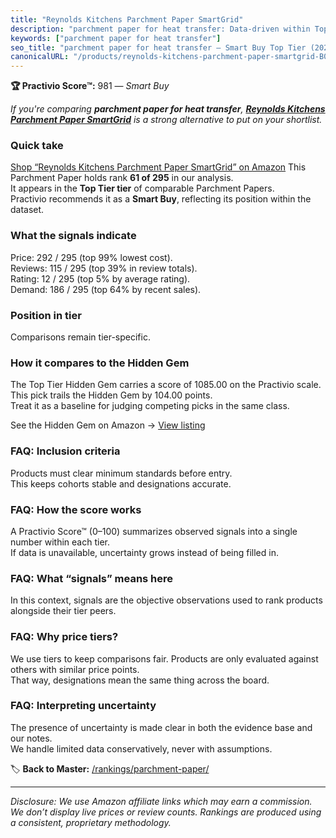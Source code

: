```yaml
---
title: "Reynolds Kitchens Parchment Paper SmartGrid"
description: "parchment paper for heat transfer: Data-driven within Top Tier ranking using the Practivio Score™. Positioned by quality, value, demand, findability, momentum."
keywords: ["parchment paper for heat transfer"]
seo_title: "parchment paper for heat transfer — Smart Buy Top Tier (2025)"
canonicalURL: "/products/reynolds-kitchens-parchment-paper-smartgrid-B08FNKDVGF/"
---
```


**🏆 Practivio Score™:** 981 — _Smart Buy_


*If you're comparing **parchment paper for heat transfer**, **[Reynolds Kitchens Parchment Paper SmartGrid](https://www.amazon.com/dp/B08FNKDVGF?tag=practivio-20)** is a strong alternative to put on your shortlist.*
### Quick take
[Shop “Reynolds Kitchens Parchment Paper SmartGrid” on Amazon](https://www.amazon.com/dp/B08FNKDVGF?tag=practivio-20)
This Parchment Paper holds rank **61 of 295** in our analysis.  
It appears in the **Top Tier tier** of comparable Parchment Papers.  
Practivio recommends it as a **Smart Buy**, reflecting its position within the dataset.

### What the signals indicate
Price: 292 / 295 (top 99% lowest cost).  
Reviews: 115 / 295 (top 39% in review totals).  
Rating: 12 / 295 (top 5% by average rating).  
Demand: 186 / 295 (top 64% by recent sales).

### Position in tier
Comparisons remain tier-specific.

### How it compares to the Hidden Gem
The Top Tier Hidden Gem carries a score of 1085.00 on the Practivio scale.  
This pick trails the Hidden Gem by 104.00 points.  
Treat it as a baseline for judging competing picks in the same class.  

See the Hidden Gem on Amazon → [View listing](https://www.amazon.com/dp/B07SYB2BFW?tag=practivio-20)

### FAQ: Inclusion criteria
Products must clear minimum standards before entry.  
This keeps cohorts stable and designations accurate.

### FAQ: How the score works
A Practivio Score™ (0–100) summarizes observed signals into a single number within each tier.  
If data is unavailable, uncertainty grows instead of being filled in.

### FAQ: What “signals” means here
In this context, signals are the objective observations used to rank products alongside their tier peers.

### FAQ: Why price tiers?
We use tiers to keep comparisons fair. Products are only evaluated against others with similar price points.  
That way, designations mean the same thing across the board.

### FAQ: Interpreting uncertainty
The presence of uncertainty is made clear in both the evidence base and our notes.  
We handle limited data conservatively, never with assumptions.


🏷️ **Back to Master:** [/rankings/parchment-paper/](/rankings/parchment-paper/)

---
_Disclosure: We use Amazon affiliate links which may earn a commission. We don’t display live prices or review counts. Rankings are produced using a consistent, proprietary methodology._
